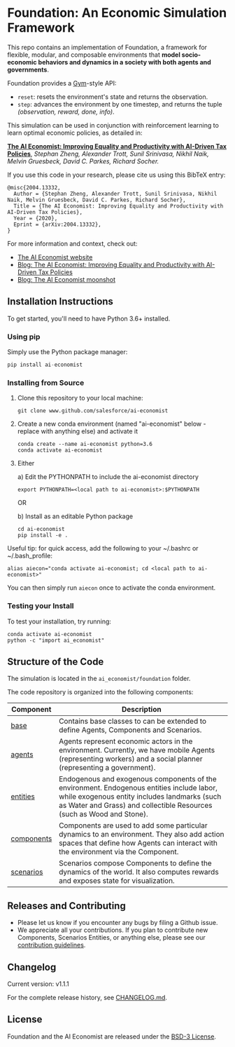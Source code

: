 # Foundation: An Economic Simulation Framework

This repo contains an implementation of Foundation, a framework for flexible, modular, and composable environments that **model socio-economic behaviors and dynamics in a society with both agents and governments**.

Foundation provides a [Gym](https://gym.openai.com/)-style API:

- `reset`: resets the environment's state and returns the observation.
- `step`: advances the environment by one timestep, and returns the tuple *(observation, reward, done, info)*.

This simulation can be used in conjunction with reinforcement learning to learn optimal economic policies, as detailed in:

**[The AI Economist: Improving Equality and Productivity with AI-Driven Tax Policies](https://arxiv.org/abs/2004.13332)**,
*Stephan Zheng, Alexander Trott, Sunil Srinivasa, Nikhil Naik, Melvin Gruesbeck, David C. Parkes, Richard Socher.*

If you use this code in your research, please cite us using this BibTeX entry:

```
@misc{2004.13332,
  Author = {Stephan Zheng, Alexander Trott, Sunil Srinivasa, Nikhil Naik, Melvin Gruesbeck, David C. Parkes, Richard Socher},
  Title = {The AI Economist: Improving Equality and Productivity with AI-Driven Tax Policies},
  Year = {2020},
  Eprint = {arXiv:2004.13332},
}
```

For more information and context, check out:

- [The AI Economist website](https://www.einstein.ai/the-ai-economist)
- [Blog: The AI Economist: Improving Equality and Productivity with AI-Driven Tax Policies](https://blog.einstein.ai/the-ai-economist/)
- [Blog: The AI Economist moonshot](https://blog.einstein.ai/the-ai-economist-moonshot/)


## Installation Instructions

To get started, you'll need to have Python 3.6+ installed.

### Using pip

Simply use the Python package manager:

```python
pip install ai-economist
```

### Installing from Source

1. Clone this repository to your local machine:

    ```
    git clone www.github.com/salesforce/ai-economist
    ```

2. Create a new conda environment (named "ai-economist" below - replace with anything else) and activate it

    ```pyfunctiontypecomment
    conda create --name ai-economist python=3.6
    conda activate ai-economist
    ```

3. Either

    a) Edit the PYTHONPATH to include the ai-economist directory
    ```
    export PYTHONPATH=<local path to ai-economist>:$PYTHONPATH
    ```

    OR

    b) Install as an editable Python package
    ```pyfunctiontypecomment
    cd ai-economist
    pip install -e .
    ```

Useful tip: for quick access, add the following to your ~/.bashrc or ~/.bash_profile:

```pyfunctiontypecomment
alias aiecon="conda activate ai-economist; cd <local path to ai-economist>"
```

You can then simply run `aiecon` once to activate the conda environment.

### Testing your Install

To test your installation, try running:

```
conda activate ai-economist
python -c "import ai_economist"
```
## Structure of the Code

The simulation is located in the `ai_economist/foundation` folder.

The code repository is organized into the following components:

| Component | Description |
| --- | --- |
| [base](https://www.github.com/salesforce/ai-economist/blob/master/ai_economist/foundation/base) | Contains base classes to can be extended to define Agents, Components and Scenarios. |
| [agents](https://www.github.com/salesforce/ai-economist/blob/master/ai_economist/foundation/agents) | Agents represent economic actors in the environment. Currently, we have mobile Agents (representing workers) and a social planner (representing a government). |
| [entities](https://www.github.com/salesforce/ai-economist/blob/master/ai_economist/foundation/entities) | Endogenous and exogenous components of the environment. Endogenous entities include labor, while exogenous entity includes landmarks (such as Water and Grass) and collectible Resources (such as Wood and Stone). |
| [components](https://www.github.com/salesforce/ai-economist/blob/master/ai_economist/foundation/components) | Components are used to add some particular dynamics to an environment. They also add action spaces that define how Agents can interact with the environment via the Component. |
| [scenarios](https://www.github.com/salesforce/ai-economist/blob/master/ai_economist/foundation/scenarios) | Scenarios compose Components to define the dynamics of the world. It also computes rewards and exposes state for visualization. |

## Releases and Contributing

- Please let us know if you encounter any bugs by filing a Github issue.
- We appreciate all your contributions. If you plan to contribute new Components, Scenarios Entities, or anything else, please see our [contribution guidelines](https://www.github.com/salesforce/ai-economist/blob/master/CONTRIBUTING.md).

## Changelog

Current version: v1.1.1

For the complete release history, see [CHANGELOG.md](https://www.github.com/salesforce/ai-economist/blob/master/CHANGELOG.md).

## License

Foundation and the AI Economist are released under the [BSD-3 License](LICENSE.txt).
